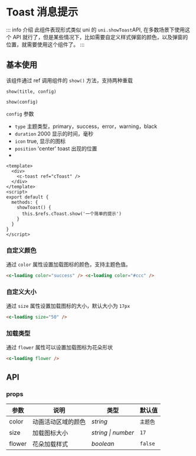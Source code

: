# Toast 消息提示

::: info 介绍
此组件表现形式类似 uni 的 `uni.showToast`API, 在多数场景下使用这个 API 就行了，但是某些情况下，比如需要自定义样式弹窗的颜色，以及弹窗的位置，就需要使用这个组件了。
:::

## 基本使用

该组件通过 ref 调用组件的 `show()` 方法，支持两种重载

`show(title, config)`

`show(config)`

`config` 参数

- `type` 主题类型，primary，success，error，warning，black
- `duration` 2000 显示的时间，毫秒
- `icon` true, 显示的图标
- `position` 'center' toast 出现的位置
-

```vue
<template>
  <div>
    <c-toast ref="cToast" />
  </div>
</template>
<script>
export default {
  methods: {
    showToast() {
      this.$refs.cToast.show('一个简单的提示')
    }
  }
}
</script>
```

### 自定义颜色

通过 `color` 属性设置加载图标的颜色，支持主题色值。

```html
<c-loading color="success" /> <c-loading color="#ccc" />
```

### 自定义大小

通过 `size` 属性设置加载图标的大小，默认大小为 `17px`

```html
<c-loading size="50" />
```

### 加载类型

通过 `flower` 属性可以设置加载图标为花朵形状

```html
<c-loading flower />
```

## API

### props

| **参数** | **说明**           | 类型               | **默认值** |
| -------- | ------------------ | ------------------ | ---------- |
| color    | 动画活动区域的颜色 | _string_           | `主题色`   |
| size     | 加载图标大小       | _string \| number_ | `17`       |
| flower   | 花朵加载样式       | _boolean_          | `false`    |
